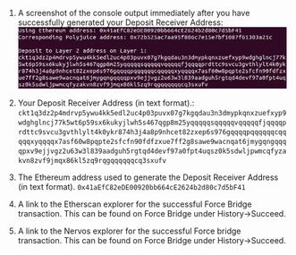 1. A screenshot of the console output immediately after you have successfully generated your Deposit Receiver Address:
![Console](https://github.com/Pfed-prog/gitcoin_nervos/blob/main/task6/deposit.png)

2. Your Deposit Receiver Address (in text format).:
```ckt1q3dz2p4mdrvp5ywu4kk5edl2uc4p03puvx07g7kgqdau3n3dmypkqnxzuefxyp9wdghglncj77k5wt6p59sx6kukyjlwh5s467qgp8m25yqqqqqsqqqqqvqqqqqfjqqqqprdttc9svcu3gvthlylt4k0ykr874h3j4a8p9nhcet82zxep6s976gqqqqpqqqqqqcqqqqqxyqqqqx7asf60w8pqpte2sfcfn90fdfzxue7ff2g8sawe9wacnqat6jmygqngqqqqpxv9ejjvgz2u63w3l839aadguh5rgtqd4devf97a0fpt4uqsz0k5sdwljpwmcqfyzakvn8zvf9jmqx86kl5zq9rqgqqqqqqcq3sxufv```
3. The Ethereum address used to generate the Deposit Receiver Address (in text format).
```0x41aEfC82eDE00920bb664cE2624b2d80c7d5bF41```
4. A link to the Etherscan explorer for the successful Force Bridge transaction. This can be found on Force Bridge under History→Succeed.

5. A link to the Nervos explorer for the successful Force bridge transaction. This can be found on Force Bridge under History→Succeed.
